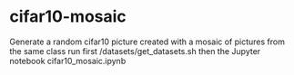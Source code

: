 # cifar10-mosaic

Generate a  random cifar10 picture created with a mosaic of pictures from the same class
run first /datasets/get_datasets.sh
then the Jupyter notebook cifar10_mosaic.ipynb


